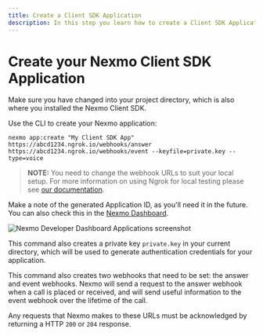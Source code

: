 ```yaml
---
title: Create a Client SDK Application
description: In this step you learn how to create a Client SDK Application.
---
```


# Create your Nexmo Client SDK Application

Make sure you have changed into your project directory, which is also where you installed the Nexmo Client SDK.

Use the CLI to create your Nexmo application:

``` shell
nexmo app:create "My Client SDK App" https://abcd1234.ngrok.io/webhooks/answer https://abcd1234.ngrok.io/webhooks/event --keyfile=private.key --type=voice
```

> **NOTE:** You need to change the webhook URLs to suit your local setup. For more information on using Ngrok for local testing please see [our documentation](/concepts/guides/webhooks#using-ngrok-for-local-development).

Make a note of the generated Application ID, as you'll need it in the future. You can also check this in the [Nexmo Dashboard](https://dashboard.nexmo.com/voice/your-applications).

![Nexmo Developer Dashboard Applications screenshot]( /assets/screenshots/tutorials/app-to-phone/nexmo-dashboard-applications.png "Nexmo Developer Dashboard Applications screenshot")

This command also creates a private key `private.key` in your current directory, which will be used to generate authentication credentials for your application.

This command also creates two webhooks that need to be set: the answer and event webhooks. Nexmo will send a request to the answer webhook when a call is placed or received, and will send useful information to the event webhook over the lifetime of the call.

Any requests that Nexmo makes to these URLs must be acknowledged by returning a HTTP `200` or `204` response.
